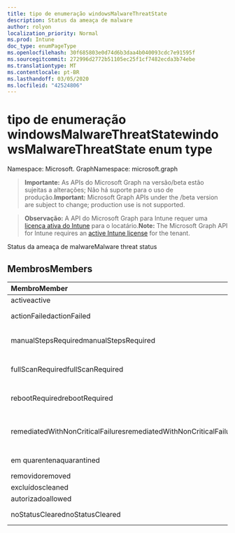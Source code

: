 ```yaml
---
title: tipo de enumeração windowsMalwareThreatState
description: Status da ameaça de malware
author: rolyon
localization_priority: Normal
ms.prod: Intune
doc_type: enumPageType
ms.openlocfilehash: 30f685803e0d74d6b3daa4b040093cdc7e91595f
ms.sourcegitcommit: 272996d2772b51105ec25f1cf7482ecda3b74ebe
ms.translationtype: MT
ms.contentlocale: pt-BR
ms.lasthandoff: 03/05/2020
ms.locfileid: "42524806"
---
```

# <a name="windowsmalwarethreatstate-enum-type"></a><span data-ttu-id="f3c95-103">tipo de enumeração windowsMalwareThreatState</span><span class="sxs-lookup"><span data-stu-id="f3c95-103">windowsMalwareThreatState enum type</span></span>

<span data-ttu-id="f3c95-104">Namespace: Microsoft. Graph</span><span class="sxs-lookup"><span data-stu-id="f3c95-104">Namespace: microsoft.graph</span></span>

> <span data-ttu-id="f3c95-105">**Importante:** As APIs do Microsoft Graph na versão/beta estão sujeitas a alterações; Não há suporte para o uso de produção.</span><span class="sxs-lookup"><span data-stu-id="f3c95-105">**Important:** Microsoft Graph APIs under the /beta version are subject to change; production use is not supported.</span></span>

> <span data-ttu-id="f3c95-106">**Observação:** A API do Microsoft Graph para Intune requer uma [licença ativa do Intune](https://go.microsoft.com/fwlink/?linkid=839381) para o locatário.</span><span class="sxs-lookup"><span data-stu-id="f3c95-106">**Note:** The Microsoft Graph API for Intune requires an [active Intune license](https://go.microsoft.com/fwlink/?linkid=839381) for the tenant.</span></span>

<span data-ttu-id="f3c95-107">Status da ameaça de malware</span><span class="sxs-lookup"><span data-stu-id="f3c95-107">Malware threat status</span></span>

## <a name="members"></a><span data-ttu-id="f3c95-108">Membros</span><span class="sxs-lookup"><span data-stu-id="f3c95-108">Members</span></span>
|<span data-ttu-id="f3c95-109">Membro</span><span class="sxs-lookup"><span data-stu-id="f3c95-109">Member</span></span>|<span data-ttu-id="f3c95-110">Valor</span><span class="sxs-lookup"><span data-stu-id="f3c95-110">Value</span></span>|<span data-ttu-id="f3c95-111">Descrição</span><span class="sxs-lookup"><span data-stu-id="f3c95-111">Description</span></span>|
|:---|:---|:---|
|<span data-ttu-id="f3c95-112">active</span><span class="sxs-lookup"><span data-stu-id="f3c95-112">active</span></span>|<span data-ttu-id="f3c95-113">,0</span><span class="sxs-lookup"><span data-stu-id="f3c95-113">0</span></span>|<span data-ttu-id="f3c95-114">Ativo</span><span class="sxs-lookup"><span data-stu-id="f3c95-114">Active</span></span>|
|<span data-ttu-id="f3c95-115">actionFailed</span><span class="sxs-lookup"><span data-stu-id="f3c95-115">actionFailed</span></span>|<span data-ttu-id="f3c95-116">1 </span><span class="sxs-lookup"><span data-stu-id="f3c95-116">1</span></span>|<span data-ttu-id="f3c95-117">Falha na ação</span><span class="sxs-lookup"><span data-stu-id="f3c95-117">Action failed</span></span>|
|<span data-ttu-id="f3c95-118">manualStepsRequired</span><span class="sxs-lookup"><span data-stu-id="f3c95-118">manualStepsRequired</span></span>|<span data-ttu-id="f3c95-119">2 </span><span class="sxs-lookup"><span data-stu-id="f3c95-119">2</span></span>|<span data-ttu-id="f3c95-120">Etapas manuais necessárias</span><span class="sxs-lookup"><span data-stu-id="f3c95-120">Manual steps required</span></span>|
|<span data-ttu-id="f3c95-121">fullScanRequired</span><span class="sxs-lookup"><span data-stu-id="f3c95-121">fullScanRequired</span></span>|<span data-ttu-id="f3c95-122">3 </span><span class="sxs-lookup"><span data-stu-id="f3c95-122">3</span></span>|<span data-ttu-id="f3c95-123">Verificação completa necessária</span><span class="sxs-lookup"><span data-stu-id="f3c95-123">Full scan required</span></span>|
|<span data-ttu-id="f3c95-124">rebootRequired</span><span class="sxs-lookup"><span data-stu-id="f3c95-124">rebootRequired</span></span>|<span data-ttu-id="f3c95-125">4 </span><span class="sxs-lookup"><span data-stu-id="f3c95-125">4</span></span>|<span data-ttu-id="f3c95-126">Reinicialização necessária</span><span class="sxs-lookup"><span data-stu-id="f3c95-126">Reboot required</span></span>|
|<span data-ttu-id="f3c95-127">remediatedWithNonCriticalFailures</span><span class="sxs-lookup"><span data-stu-id="f3c95-127">remediatedWithNonCriticalFailures</span></span>|<span data-ttu-id="f3c95-128">5 </span><span class="sxs-lookup"><span data-stu-id="f3c95-128">5</span></span>|<span data-ttu-id="f3c95-129">Corrigido com falhas não críticas</span><span class="sxs-lookup"><span data-stu-id="f3c95-129">Remediated with non critical failures</span></span> |
|<span data-ttu-id="f3c95-130">em quarentena</span><span class="sxs-lookup"><span data-stu-id="f3c95-130">quarantined</span></span>|<span data-ttu-id="f3c95-131">6 </span><span class="sxs-lookup"><span data-stu-id="f3c95-131">6</span></span>|<span data-ttu-id="f3c95-132">Em quarentena</span><span class="sxs-lookup"><span data-stu-id="f3c95-132">Quarantined</span></span>|
|<span data-ttu-id="f3c95-133">removido</span><span class="sxs-lookup"><span data-stu-id="f3c95-133">removed</span></span>|<span data-ttu-id="f3c95-134">7 </span><span class="sxs-lookup"><span data-stu-id="f3c95-134">7</span></span>|<span data-ttu-id="f3c95-135">Removido</span><span class="sxs-lookup"><span data-stu-id="f3c95-135">Removed</span></span>|
|<span data-ttu-id="f3c95-136">excluídos</span><span class="sxs-lookup"><span data-stu-id="f3c95-136">cleaned</span></span>|<span data-ttu-id="f3c95-137">8 </span><span class="sxs-lookup"><span data-stu-id="f3c95-137">8</span></span>|<span data-ttu-id="f3c95-138">Excluídos</span><span class="sxs-lookup"><span data-stu-id="f3c95-138">Cleaned</span></span>|
|<span data-ttu-id="f3c95-139">autorizado</span><span class="sxs-lookup"><span data-stu-id="f3c95-139">allowed</span></span>|<span data-ttu-id="f3c95-140">9 </span><span class="sxs-lookup"><span data-stu-id="f3c95-140">9</span></span>|<span data-ttu-id="f3c95-141">Permitido</span><span class="sxs-lookup"><span data-stu-id="f3c95-141">Allowed</span></span>|
|<span data-ttu-id="f3c95-142">noStatusCleared</span><span class="sxs-lookup"><span data-stu-id="f3c95-142">noStatusCleared</span></span>|<span data-ttu-id="f3c95-143">10 </span><span class="sxs-lookup"><span data-stu-id="f3c95-143">10</span></span>|<span data-ttu-id="f3c95-144">Sem status limpo</span><span class="sxs-lookup"><span data-stu-id="f3c95-144">No status cleared</span></span>|



